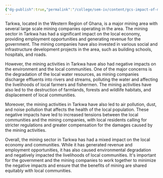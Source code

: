 ```yaml
---
{"dg-publish":true,"permalink":"/college/sem-iv/content/gcs-impact-of-mining-on-the-area/"}
---
```


Tarkwa, located in the Western Region of Ghana, is a major mining area with several large scale mining companies operating in the area. The mining sector in Tarkwa has had a significant impact on the local economy, providing employment opportunities and generating revenue for the government. The mining companies have also invested in various social and infrastructure development projects in the area, such as building schools, hospitals, and roads.

However, the mining activities in Tarkwa have also had negative impacts on the environment and the local communities. One of the major concerns is the degradation of the local water resources, as mining companies discharge effluents into rivers and streams, polluting the water and affecting the livelihoods of local farmers and fishermen. The mining activities have also led to the destruction of farmlands, forests and wildlife habitats, and displacement of local communities.

Moreover, the mining activities in Tarkwa have also led to air pollution, dust, and noise pollution that affects the health of the local population. These negative impacts have led to increased tensions between the local communities and the mining companies, with local residents calling for stricter regulations and greater compensation for the damages caused by the mining activities.

Overall, the mining sector in Tarkwa has had a mixed impact on the local economy and communities. While it has generated revenue and employment opportunities, it has also caused environmental degradation and negatively impacted the livelihoods of local communities. It's important for the government and the mining companies to work together to minimize the negative impacts and ensure that the benefits of mining are shared equitably with local communities.